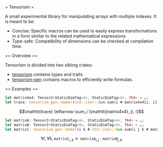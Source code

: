 = Tensorism =

A small experimental library for manipulating arrays with multiple indexes. It is meant to be:
 * Concise: Specific macros can be used to easily express transformations in a form similar to 
   the related mathematical expressions.
 * Type-safe: Compatibility of dimensions can be checked at compilation time.

== Overview ==

Tensorism is divided into two sibling crates:
 * [tensorism](https://docs.rs/tensorism-gen/latest/tensorism/) contains types and traits.
 * [tensorism-gen](https://docs.rs/tensorism-gen/latest/tensorism-gen/) contains macros to
   efficiently write formulas.

== Examples ==

```rust
let matrix4x4: Tensor2<StaticDimTag<4>, StaticDimTag<4>, f64> = …;
let trace: tensorism_gen::make!(std::iter::Sum.sum(i # matrix4x4[i, i]));
```
$$\mathtt{trace} \leftarrow \sum_i \\mathtt{matrix4x4}_{i, i}$$

```rust
let matrixA: Tensor2<StaticDimTag<4>, StaticDimTag<4>, f64> = …;
let matrixB: Tensor2<StaticDimTag<4>, StaticDimTag<4>, f64> = …;
let matricC: tensorism_gen::make!(i k # std::iter::Sum.sum(i j k # matrixA[i, j] * matrixB[j, k]));
```
$$\forall i, \forall k, \mathtt{matrixC}_{i, k} \leftarrow \mathtt{matrixA}_{i, j} \cdot \mathtt{matrixB}_{j, k}$$